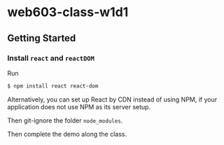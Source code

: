 # web603-class-w1d1

## Getting Started

### Install `react` and `reactDOM`

Run 
```bash
$ npm install react react-dom
```

Alternatively, you can set up React by CDN instead of using NPM, if your application does not use NPM as its server setup.

Then git-ignore the folder `node_modules`.

Then complete the demo along the class.
